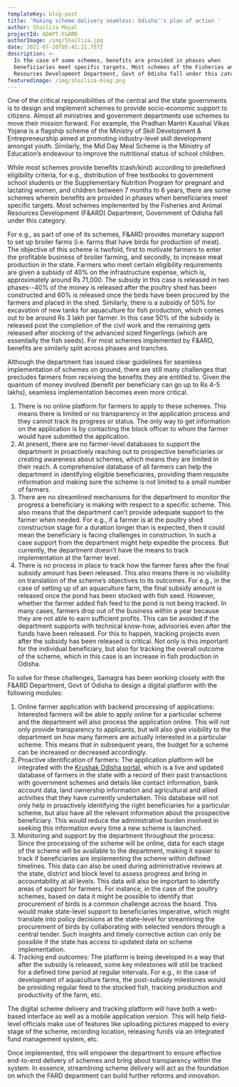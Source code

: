 ```yaml
---
templateKey: blog-post
title: 'Making scheme delivery seamless: Odisha''s plan of action '
author: Shailiza Mayal
projectId: ADAPT-F&ARD
authorImage: /img/Shailiza.jpg
date: 2021-07-20T05:42:21.757Z
description: >-
  In the case of some schemes, benefits are provided in phases when
  beneficiaries meet specific targets. Most schemes of the Fisheries and Animal
  Resources Development Department, Govt of Odisha fall under this category.
featuredimage: /img/shailiza-blog.png
---
```

One of the critical responsibilities of the central and the state governments is to design and implement schemes to provide socio-economic support to citizens. Almost all ministries and government departments use schemes to move their mission forward. For example, the Pradhan Mantri Kaushal Vikas Yojana is a flagship scheme of the Ministry of Skill Development & Entrepreneurship aimed at promoting industry-level skill development amongst youth. Similarly, the Mid Day Meal Scheme is the Ministry of Education’s endeavour to improve the nutritional status of school children. 

While most schemes provide benefits (cash/kind) according to predefined eligibility criteria, for e.g., distribution of free textbooks to government school students or the Supplementary Nutrition Program for pregnant and lactating women, and children between 7 months to 6 years, there are some schemes wherein benefits are provided in phases when beneficiaries meet specific targets. Most schemes implemented by the Fisheries and Animal Resources Development (F&ARD) Department, Government of Odisha fall under this category. 

For e.g., as part of one of its schemes, F&ARD provides monetary support to set up broiler farms (i.e. farms that have birds for production of meat). The objective of this scheme is twofold, first to motivate farmers to enter the profitable business of broiler farming, and secondly, to increase meat production in the state. Farmers who meet certain eligibility requirements are given a subsidy of 40% on the infrastructure expense, which is, approximately around Rs 71,000. The subsidy in this case is released in two phases--40% of the money is released after the poultry shed has been constructed and 60% is released once the birds have been procured by the farmers and placed in the shed. Similarly, there is a subsidy of 50% for excavation of new tanks for aquaculture for fish production, which comes out to be around Rs 3 lakh per farmer. In this case 50% of the subsidy is released post the completion of the civil work and the remaining gets released after stocking of the advanced sized fingerlings (which are essentially the fish seeds). For most schemes implemented by F&ARD, benefits are similarly split across phases and tranches.  

Although the department has issued clear guidelines for seamless implementation of schemes on ground, there are still many challenges that precludes farmers from receiving the benefits they are entitled to. Given the quantum of money involved (benefit per beneficiary can go up to Rs 4-5 lakhs), seamless implementation becomes even more critical.

1. There is no online platform for farmers to apply to these schemes. This means there is limited or no transparency in the application process and they cannot track its progress or status. The only way to get information on the application is by contacting the block officer to whom the farmer would have submitted the application. 
2. At present, there are no farmer-level databases to support the department in proactively reaching out to prospective beneficiaries or creating awareness about schemes, which means they are limited in their reach. A comprehensive database of all farmers can help the department in identifying eligible beneficiaries, providing them requisite information and making sure the scheme is not limited to a small number of farmers. 
3. There are no streamlined mechanisms for the department to monitor the progress a beneficiary is making with respect to a specific scheme. This also means that the department can’t provide adequate support to the farmer when needed. For e.g., if a farmer is at the poultry shed construction stage for a duration longer than is expected, then it could mean the beneficiary is facing challenges in construction. In such a case support from the department might help expedite the process. But currently, the department doesn’t have the means to track implementation at the farmer level.
4. There is no process in place to track how the farmer fares after the final subsidy amount has been released. This also means there is  no visibility on translation of the scheme’s objectives to its outcomes. For e.g., in the case of setting up of an aquaculture farm, the final subsidy amount is released once the pond has been stocked with fish seed. However, whether the farmer added fish feed to the pond is not being tracked. In many cases, farmers drop out of the business within a year because they are not able to earn sufficient profits. This can be avoided if the department supports with technical know-how, advisories even after the funds have been released. For this to happen, tracking projects even after the subsidy has been released is critical. Not only is this important for the individual beneficiary, but also for tracking the overall outcome of the scheme, which in this case is an increase in fish production in Odisha. 

To solve for these challenges, Samagra has been working closely with the F&ARD Department, Govt of Odisha to design a digital platform with the following modules:

1. Online farmer application with backend processing of applications: Interested farmers will be able to apply online for a particular scheme and the department will also process the application online. This will not only provide transparency to applicants, but will also give visibility to the department on how many farmers are actually interested in a particular scheme. This means that in subsequent years, the budget for a scheme can be increased or decreased accordingly.
2. Proactive identification of farmers: The application platform will be integrated with the [Krushak Odisha portal](https://www.samagragovernance.in/blog/2021-03-30-how-odisha-is-creating-a-state-wide-database-of-its-farmers/), which is a live and updated database of farmers in the state with a record of their past transactions with government schemes and  details like contact information, bank account data, land ownership information and agricultural and allied activities that they have currently undertaken. This database will not only help in proactively identifying the right beneficiaries for a particular scheme, but also have all the relevant information about the prospective beneficiary. This would reduce the administrative burden involved in seeking this information every time a new scheme is launched. 
3. Monitoring and support by the department throughout the process: Since the processing of the scheme will be online, data for each stage of the scheme will be available to the department, making it easier to track if beneficiaries are implementing the scheme within defined timelines. This data can also be used during administrative reviews at the state, district and block level to assess progress and bring in accountability at all levels. This data will also be important to identify areas of support for farmers. For instance, in the case of the poultry schemes, based on data it might be possible to identify that procurement of birds is a common challenge across the board. This would make state-level support to beneficiaries imperative, which might translate into policy decisions at the state-level for streamlining the procurement of birds by collaborating with selected vendors through a central tender. Such insights and timely corrective action can only be possible if the state has access to updated data on scheme implementation.
4. Tracking end outcomes: The platform is being developed in a way that after the subsidy is released, some key milestones will still be tracked for a defined time period at regular intervals. For e.g., in the case of development of aquaculture farms, the post-subsidy milestones would be providing regular feed to the stocked fish, tracking production and productivity of the farm, etc. 

The digital scheme delivery and tracking platform will have both a web-based interface as well as a mobile application version. This will help field-level officials make use of features like uploading pictures mapped to every stage of the scheme, recording location, releasing funds via an integrated fund management system, etc. 

Once implemented, this will empower the department to ensure effective end-to-end delivery of schemes and bring about transparency within the system. In essence, streamlining scheme delivery will act as the foundation on which the FARD department can build further reforms and innovation.
